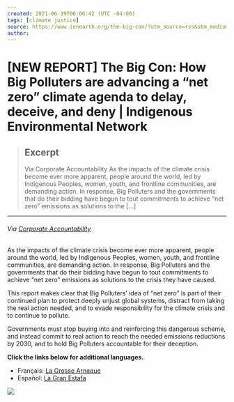 ```yaml
---
created: 2021-06-19T06:06:42 (UTC -04:00)
tags: [climate justice]
source: https://www.ienearth.org/the-big-con/?utm_source=rss&utm_medium=rss&utm_campaign=the-big-con
author: 
---
```


# [NEW REPORT] The Big Con: How Big Polluters are advancing a “net zero” climate agenda to delay, deceive, and deny | Indigenous Environmental Network

> ## Excerpt
> Via Corporate Accountability As the impacts of the climate crisis become ever more apparent, people around the world, led by Indigenous Peoples, women, youth, and frontline communities, are demanding action. In response, Big Polluters and the governments that do their bidding have begun to tout commitments to achieve “net zero” emissions as solutions to the […]

---
###### _Via_ [_Corporate Accountability_](https://www.corporateaccountability.org/resources/the-big-con-net-zero/)

As the impacts of the climate crisis become ever more apparent, people around the world, led by Indigenous Peoples, women, youth, and frontline communities, are demanding action. In response, Big Polluters and the governments that do their bidding have begun to tout commitments to achieve “net zero” emissions as solutions to the crisis they have caused.

This report makes clear that Big Polluters’ idea of “net zero” is part of their continued plan to protect deeply unjust global systems, distract from taking the real action needed, and to evade responsibility for the climate crisis and to continue to pollute.

Governments must stop buying into and reinforcing this dangerous scheme, and instead commit to real action to reach the needed emissions reductions by 2030, and to hold Big Polluters accountable for their deception.

**Click the links below for additional languages.**

-   Français: [La Grosse Arnaque](https://www.corporateaccountability.org/wp-content/uploads/2021/06/La-Grosse-Arnaque_FR.pdf)
-   Español: [La Gran Estafa](https://www.corporateaccountability.org/wp-content/uploads/2021/06/La-Gran-Estafa_SP.pdf)

![](https://www.ienearth.org/wp-content/uploads/2021/06/Untitled-design.png)
